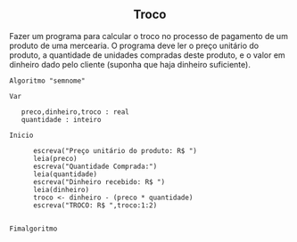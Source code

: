<center><h2>Troco</h2></center>

Fazer um programa para calcular o troco no processo de pagamento de um produto de uma mercearia. O programa deve ler o preço unitário do produto, a quantidade de unidades compradas deste produto, e o valor em dinheiro dado pelo cliente (suponha que haja dinheiro suficiente).

```
Algoritmo "semnome"

Var

   preco,dinheiro,troco : real
   quantidade : inteiro

Inicio

      escreva("Preço unitário do produto: R$ ")
      leia(preco)
      escreva("Quantidade Comprada:")
      leia(quantidade)
      escreva("Dinheiro recebido: R$ ")
      leia(dinheiro)
      troco <- dinheiro - (preco * quantidade)
      escreva("TROCO: R$ ",troco:1:2)
      

Fimalgoritmo
```